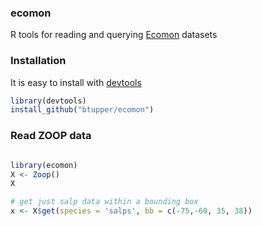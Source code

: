 ### ecomon

R tools for reading and querying [Ecomon](http://www.nefsc.noaa.gov/epd/ocean/MainPage/shelfwide.html) datasets

### Installation

It is easy to install with [devtools](https://cran.r-project.org/web/packages/devtools/index.html)

```R
library(devtools)
install_github("btupper/ecomon")
```

### Read ZOOP data

```R

library(ecomon)
X <- Zoop()
X

# get just salp data within a bounding box
x <- X$get(species = 'salps', bb = c(-75,-60, 35, 38))
```
